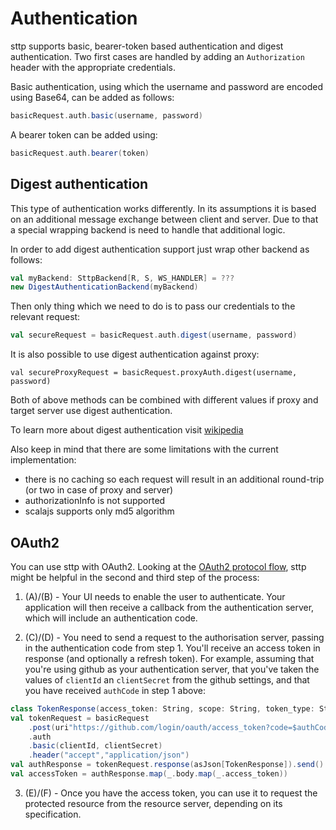 # Authentication

sttp supports basic, bearer-token based authentication and digest authentication. Two first cases are handled by adding an `Authorization` header with the appropriate credentials.

Basic authentication, using which the username and password are encoded using Base64, can be added as follows:

```scala
basicRequest.auth.basic(username, password)
```

A bearer token can be added using:

```scala
basicRequest.auth.bearer(token)
```

## Digest authentication

This type of authentication works differently. In its assumptions it is based on an additional message exchange between client and server. Due to that a special wrapping backend is need to handle that additional logic.

In order to add digest authentication support just wrap other backend as follows:

```scala
val myBackend: SttpBackend[R, S, WS_HANDLER] = ???
new DigestAuthenticationBackend(myBackend)
```

Then only thing which we need to do is to pass our credentials to the relevant request:

```scala
val secureRequest = basicRequest.auth.digest(username, password)
```

It is also possible to use digest authentication against proxy:

```
val secureProxyRequest = basicRequest.proxyAuth.digest(username, password)
```

Both of above methods can be combined with different values if proxy and target server use digest authentication.

To learn more about digest authentication visit [wikipedia](https://en.wikipedia.org/wiki/Digest_access_authentication)

Also keep in mind that there are some limitations with the current implementation:

* there is no caching so each request will result in an additional round-trip (or two in case of proxy and server)
* authorizationInfo is not supported
* scalajs supports only md5 algorithm

## OAuth2

You can use sttp with OAuth2. Looking at the [OAuth2 protocol flow](https://tools.ietf.org/html/rfc6749#section-1.2), sttp might be helpful in the second and third step of the process:

1. (A)/(B) - Your UI needs to enable the user to authenticate. Your application will then receive a callback from the authentication server, which will include an authentication code.

2. (C)/(D) - You need to send a request to the authorisation server, passing in the authentication code from step 1. You'll receive an access token in response (and optionally a refresh token). For example, assuming that you're using github as your authentication server, that you've taken the values of `clientId` an `clientSecret` from the github settings, and that you have received `authCode` in step 1 above:
```scala
class TokenResponse(access_token: String, scope: String, token_type: String, refresh_token: Option[String])
val tokenRequest = basicRequest
    .post(uri"https://github.com/login/oauth/access_token?code=$authCode&grant_type=authorization_code")
    .auth
    .basic(clientId, clientSecret)
    .header("accept","application/json")
val authResponse = tokenRequest.response(asJson[TokenResponse]).send()
val accessToken = authResponse.map(_.body.map(_.access_token))
```
3. (E)/(F) - Once you have the access token, you can use it to request the protected resource from the resource server, depending on its specification.
